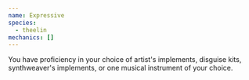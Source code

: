 ```yaml
---
name: Expressive
species:
  - theelin
mechanics: []
---
```

You have proficiency in your choice of artist's implements, disguise kits, synthweaver's implements, or one musical instrument of your choice.
